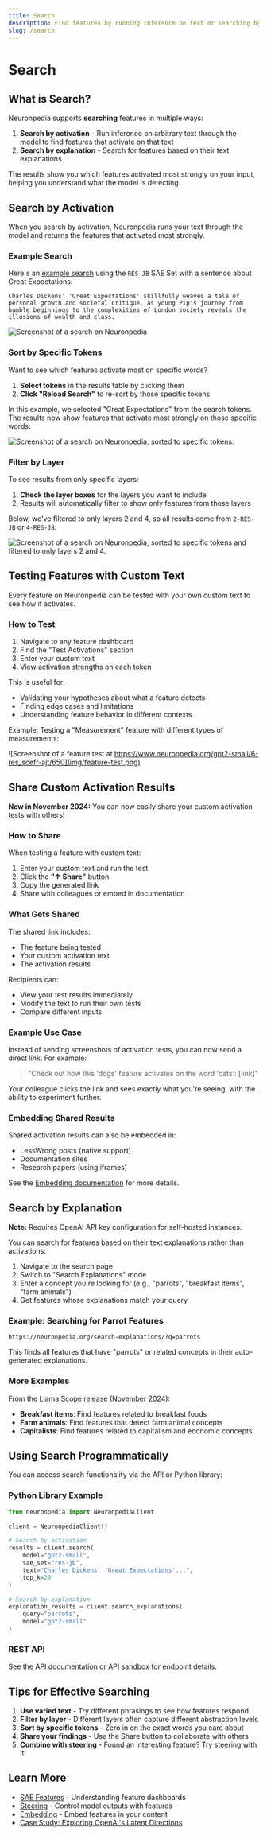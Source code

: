 ```yaml
---
title: Search
description: Find features by running inference on text or searching by explanations
slug: /search
---
```


# Search

## What is Search?

Neuronpedia supports **searching** features in multiple ways:

1. **Search by activation** - Run inference on arbitrary text through the model to find features that activate on that text
2. **Search by explanation** - Search for features based on their text explanations

The results show you which features activated most strongly on your input, helping you understand what the model is detecting.

## Search by Activation

When you search by activation, Neuronpedia runs your text through the model and returns the features that activated most strongly.

### Example Search

Here's an [example search](https://www.neuronpedia.org/gpt2-small/?sourceSet=res-jb&selectedLayers=[]&sortIndexes=[]&q=Charles%20Dickens%27%20%27Great%20Expectations%27%20skillfully%20weaves%20a%20tale%20of%20personal%20growth%20and%20societal%20critique%2C%20as%20young%20Pip%27s%20journey%20from%20humble%20beginnings%20to%20the%20complexities%20of%20London%20society%20reveals%20the%20illusions%20of%20wealth%20and%20class.) using the `RES-JB` SAE Set with a sentence about Great Expectations:

`Charles Dickens' 'Great Expectations' skillfully weaves a tale of personal growth and societal critique, as young Pip's journey from humble beginnings to the complexities of London society reveals the illusions of wealth and class.`

![Screenshot of a search on Neuronpedia](img/search.png)

### Sort by Specific Tokens

Want to see which features activate most on specific words?

1. **Select tokens** in the results table by clicking them
2. **Click "Reload Search"** to re-sort by those specific tokens

In this example, we selected "Great Expectations" from the search tokens. The results now show features that activate most strongly on those specific words:

![Screenshot of a search on Neuronpedia, sorted to specific tokens.](img/search-great-expectations.png)

### Filter by Layer

To see results from only specific layers:

1. **Check the layer boxes** for the layers you want to include
2. Results will automatically filter to show only features from those layers

Below, we've filtered to only layers 2 and 4, so all results come from `2-RES-JB` or `4-RES-JB`:

![Screenshot of a search on Neuronpedia, sorted to specific tokens and filtered to only layers 2 and 4.](img/search-layers.png)

## Testing Features with Custom Text

Every feature on Neuronpedia can be tested with your own custom text to see how it activates.

### How to Test

1. Navigate to any feature dashboard
2. Find the "Test Activations" section
3. Enter your custom text
4. View activation strengths on each token

This is useful for:
- Validating your hypotheses about what a feature detects
- Finding edge cases and limitations
- Understanding feature behavior in different contexts

Example: Testing a "Measurement" feature with different types of measurements:

![Screenshot of a feature test at https://www.neuronpedia.org/gpt2-small/6-res_scefr-ajt/650](img/feature-test.png)

## Share Custom Activation Results

**New in November 2024:** You can now easily share your custom activation tests with others!

### How to Share

When testing a feature with custom text:

1. Enter your custom text and run the test
2. Click the **"↑ Share"** button
3. Copy the generated link
4. Share with colleagues or embed in documentation

### What Gets Shared

The shared link includes:
- The feature being tested
- Your custom activation text
- The activation results

Recipients can:
- View your test results immediately
- Modify the text to run their own tests
- Compare different inputs

### Example Use Case

Instead of sending screenshots of activation tests, you can now send a direct link. For example:

> "Check out how this 'dogs' feature activates on the word 'cats': [link]"

Your colleague clicks the link and sees exactly what you're seeing, with the ability to experiment further.

### Embedding Shared Results

Shared activation results can also be embedded in:
- LessWrong posts (native support)
- Documentation sites
- Research papers (using iframes)

See the [Embedding documentation](embed-iframe) for more details.

## Search by Explanation

**Note:** Requires OpenAI API key configuration for self-hosted instances.

You can search for features based on their text explanations rather than activations:

1. Navigate to the search page
2. Switch to "Search Explanations" mode
3. Enter a concept you're looking for (e.g., "parrots", "breakfast items", "farm animals")
4. Get features whose explanations match your query

### Example: Searching for Parrot Features

```
https://neuronpedia.org/search-explanations/?q=parrots
```

This finds all features that have "parrots" or related concepts in their auto-generated explanations.

### More Examples

From the Llama Scope release (November 2024):
- **Breakfast items**: Find features related to breakfast foods
- **Farm animals**: Find features that detect farm animal concepts
- **Capitalists**: Find features related to capitalism and economic concepts

## Using Search Programmatically

You can access search functionality via the API or Python library:

### Python Library Example

```python
from neuronpedia import NeuronpediaClient

client = NeuronpediaClient()

# Search by activation
results = client.search(
    model="gpt2-small",
    sae_set="res-jb",
    text="Charles Dickens' 'Great Expectations'...",
    top_k=20
)

# Search by explanation
explanation_results = client.search_explanations(
    query="parrots",
    model="gpt2-small"
)
```

### REST API

See the [API documentation](api) or [API sandbox](https://neuronpedia.org/api-doc) for endpoint details.

## Tips for Effective Searching

1. **Use varied text** - Try different phrasings to see how features respond
2. **Filter by layer** - Different layers often capture different abstraction levels
3. **Sort by specific tokens** - Zero in on the exact words you care about
4. **Share your findings** - Use the Share button to collaborate with others
5. **Combine with steering** - Found an interesting feature? Try steering with it!

## Learn More

- [SAE Features](features) - Understanding feature dashboards
- [Steering](steering) - Control model outputs with features
- [Embedding](embed-iframe) - Embed features in your content
- [Case Study: Exploring OpenAI's Latent Directions](https://www.lesswrong.com/posts/QwgYmpnMxBZnmGCsw/exploring-openai-s-latent-directions-tests-observations-and)

